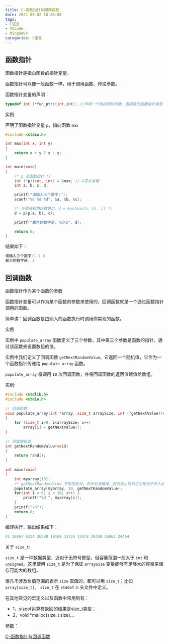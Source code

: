 ```yaml
---
title: C-函数指针与回调函数
date: 2021-06-02 10:46:08
tags:
- C语言
- VSCode
- MingGW64
categories: C语言
---
```


## 函数指针

函数指针是指向函数的指针变量。

函数指针可以像一般函数一样，用于调用函数、传递参数。

函数指针变量的声明：

```c
typedef int (*fun_ptr)(int,int); //声明一个指向同样参数、返回值的函数指针类型
```

实例:

声明了函数指针变量 `p`，指向函数 `max`

```c
#include <stdio.h>

int max(int x, int y)
{
    return x > y ? x : y;
}

int main(void)
{
    /* p 是函数指针 */
    int (*p)(int, int) = &max; // &可以省略
    int a, b, c, d;

    printf("请输入三个数字:");
    scanf("%d %d %d", &a, &b, &c);

    /* 与直接调用函数等价，d = max(max(a, b), c) */
    d = p(p(a, b), c);

    printf("最大的数字是: %d\n", d);

    return 0;
}
```

结果如下：

```c
请输入三个数字:1 2 3
最大的数字是: 3
```

## 回调函数

函数指针作为某个函数的参数

函数指针变量可以作为某个函数的参数来使用的，回调函数就是一个通过函数指针调用的函数。

简单讲：回调函数是由别人的函数执行时调用你实现的函数。

实例

实例中 `populate_array` 函数定义了三个参数，其中第三个参数是函数的指针，通过该函数来设置数组的值。

实例中我们定义了回调函数 `getNextRandomValue`，它返回一个随机值，它作为一个函数指针传递给 `populate_array` 函数。

`populate_array` 将调用 `10` 次回调函数，并将回调函数的返回值赋值给数组。

实例:

```c
#include <stdlib.h>  
#include <stdio.h>
 
// 回调函数
void populate_array(int *array, size_t arraySize, int (*getNextValue)(void))
{
    for (size_t i=0; i<arraySize; i++)
        array[i] = getNextValue();
}
 
// 获取随机值
int getNextRandomValue(void)
{
    return rand();
}
 
int main(void)
{
    int myarray[10];
    /* getNextRandomValue 不能加括号，否则无法编译，因为加上括号之后相当于传入此参数时传入了 int , 而不是函数指针*/
    populate_array(myarray, 10, getNextRandomValue);
    for(int i = 0; i < 10; i++) {
        printf("%d ", myarray[i]);
    }
    printf("\n");
    return 0;
}
```

编译执行，输出结果如下：

```c
41 18467 6334 26500 19169 15724 11478 29358 26962 24464 
```

关于 `size_t`:

`size_t` 是一种数据类型，近似于无符号整型，但容量范围一般大于 `int` 和 `unsigned`。这里使用 `size_t` 是为了保证 `arraysize` 变量能够有足够大的容量来储存可能大的数组。

但凡不涉及负值范围的表示 `size` 取值的，都可以用 `size_t`；比如 `array[size_t]`。
`size_t` 在 `stddef.h` 头文件中定义。

在其他常见的宏定义以及函数中常用到有：

* 1，sizeof运算符返回的结果是size_t类型；
* 2，void *malloc(size_t size)...

参数：

[C-函数指针与回调函数](https://www.runoob.com/cprogramming/c-fun-pointer-callback.html)